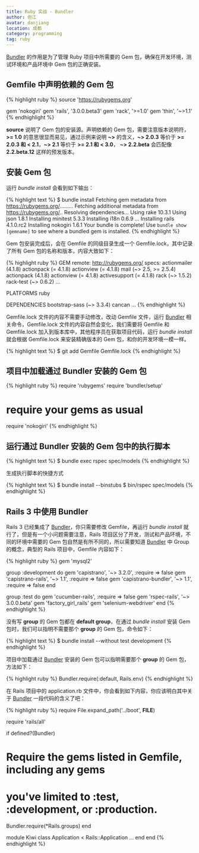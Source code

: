 ```yaml
---
title: Ruby 实战 - Bundler
author: 但江
avatar: danjiang
location: 成都
category: programming
tag: ruby
---
```


[Bundler][1] 的作用是为了管理 Ruby 项目中所需要的 Gem 包，确保在开发环境，测试环境和产品环境中 Gem 包的正确安装。

## Gemfile 中声明依赖的 Gem 包

{% highlight ruby %}
source 'https://rubygems.org'

gem 'nokogiri'
gem 'rails', '3.0.0.beta3'
gem 'rack',  '>=1.0'
gem 'thin',  '~>1.1'
{% endhighlight %}

**source** 说明了 Gem 包的安装源。声明依赖的 Gem 包，需要注意版本说明符，**>= 1.0** 的意思很显而易见，通过示例来说明 **~>** 的含义，**~> 2.0.3** 等价于 **>= 2.0.3 和 < 2.1**，**~> 2.1** 等价于 **>= 2.1 和 < 3.0**， **~> 2.2.beta** 会匹配像 **2.2.beta.12** 这样的预发版本。

## 安装 Gem 包

运行 *bundle install* 会看到如下输出：

{% highlight text %}
$ bundle install
Fetching gem metadata from https://rubygems.org/.........
Fetching additional metadata from https://rubygems.org/..
Resolving dependencies...
Using rake 10.3.1
Using json 1.8.1
Installing minitest 5.3.3
Installing i18n 0.6.9
...
Installing rails 4.1.0.rc2
Installing nokogiri 1.6.1
Your bundle is complete!
Use `bundle show [gemname]` to see where a bundled gem is installed.
{% endhighlight %}

Gem 包安装完成后，会在 Gemfile 的同级目录生成一个 Gemfile.lock，其中记录了所有 Gem 包的名称和版本，内容大致如下：

{% highlight ruby %}
GEM
  remote: http://rubygems.org/
  specs:
    actionmailer (4.1.8)
        actionpack (= 4.1.8)
        actionview (= 4.1.8)
        mail (~> 2.5, >= 2.5.4)
    actionpack (4.1.8)
      actionview (= 4.1.8)
      activesupport (= 4.1.8)
      rack (~> 1.5.2)
      rack-test (~> 0.6.2)
    ...

PLATFORMS
  ruby

DEPENDENCIES
  bootstrap-sass (~> 3.3.4)
  cancan
  ...
{% endhighlight %}

Gemfile.lock 文件的内容不需要手动修改，改动 Gemfile 文件，运行 [Bundler][1] 相关命令，Gemfile.lock 文件的内容自然会变化，我们需要将 Gemfile 和 Gemfile.lock 加入到版本库中，其他程序员在获取项目代码，运行 *bundle install* 就会根据 Gemfile.lock 来安装精确版本的 Gem 包，和你的开发环境一模一样。

{% highlight text %}
$ git add Gemfile Gemfile.lock
{% endhighlight %}

## 项目中加载通过 Bundler 安装的 Gem 包

{% highlight ruby %}
require 'rubygems'
require 'bundler/setup'

# require your gems as usual
require 'nokogiri'
{% endhighlight %}

## 运行通过 Bundler 安装的 Gem 包中的执行脚本

{% highlight text %}
$ bundle exec rspec spec/models
{% endhighlight %}

生成执行脚本的快捷方式

{% highlight text %}
$ bundle install --binstubs
$ bin/rspec spec/models
{% endhighlight %}

## Rails 3 中使用 Bundler

Rails 3 已经集成了 [Bundler][1]，你只需要修改 Gemfile，再运行 *bundle install* 就行了，但是有一个小问题需要注意，Rails 项目区分了开发，测试和产品环境，不同的环境中需要的 Gem 包自然是有所不同的，所以需要知道 [Bundler][1] 中 Group 的概念，典型的 Rails 项目中，Gemfile 内容如下：

{% highlight ruby %}
gem 'mysql2'

group :development do
  gem 'capistrano', '~> 3.2.0', :require => false
  gem 'capistrano-rails', '~> 1.1', :require => false
  gem 'capistrano-bundler', '~> 1.1', :require => false
end

group :test do
  gem 'cucumber-rails', :require => false
  gem 'rspec-rails', '~> 3.0.0.beta'
  gem 'factory_girl_rails'
  gem 'selenium-webdriver'
end
{% endhighlight %}

没有写 **group** 的 Gem 包都在 **default group**，在通过 *bundle install* 安装 Gem 包时，我们可以指明不需要那个 **group** 的 Gem 包，命令如下：

{% highlight text %}
$ bundle install --without test development
{% endhighlight %}

项目中加载通过 [Bundler][1] 安装的 Gem 包可以指明需要那个 **group** 的 Gem 包，方法如下：

{% highlight ruby %}
Bundler.require(:default, Rails.env)
{% endhighlight %}

在 Rails 项目中的 application.rb 文件中，你会看到如下内容，你应该明白其中关于 [Bundler][1] 一段代码的含义了吧：

{% highlight ruby %}
require File.expand_path('../boot', __FILE__)

require 'rails/all'

if defined?(Bundler)
  # Require the gems listed in Gemfile, including any gems
  # you've limited to :test, :development, or :production.
  Bundler.require(*Rails.groups)
end

module Kiwi
  class Application < Rails::Application
  ...
  end
end
{% endhighlight %}

[1]: http://bundler.io
